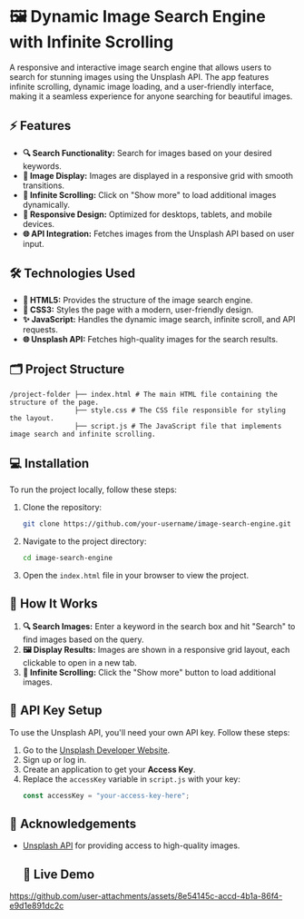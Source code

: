 # 🖼️ Dynamic Image Search Engine with Infinite Scrolling

A responsive and interactive image search engine that allows users to search for stunning images using the Unsplash API. The app features infinite scrolling, dynamic image loading, and a user-friendly interface, making it a seamless experience for anyone searching for beautiful images.

## ⚡ Features
- **🔍 Search Functionality:** Search for images based on your desired keywords.
- **📸 Image Display:** Images are displayed in a responsive grid with smooth transitions.
- **🔄 Infinite Scrolling:** Click on "Show more" to load additional images dynamically.
- **📱 Responsive Design:** Optimized for desktops, tablets, and mobile devices.
- **🌐 API Integration:** Fetches images from the Unsplash API based on user input.


## 🛠️ Technologies Used
- **🎨 HTML5:** Provides the structure of the image search engine.
- **🎨 CSS3:** Styles the page with a modern, user-friendly design.
- **✨ JavaScript:** Handles the dynamic image search, infinite scroll, and API requests.
- **🌐 Unsplash API:** Fetches high-quality images for the search results.

## 🗂️ Project Structure
```
/project-folder ├── index.html # The main HTML file containing the structure of the page.
                ├── style.css # The CSS file responsible for styling the layout.
                ├── script.js # The JavaScript file that implements image search and infinite scrolling.
```


## 💻 Installation

To run the project locally, follow these steps:

1. Clone the repository:
    ```bash
    git clone https://github.com/your-username/image-search-engine.git
    ```
2. Navigate to the project directory:
    ```bash
    cd image-search-engine
    ```
3. Open the `index.html` file in your browser to view the project.

## 🔧 How It Works

1. **🔍 Search Images:** Enter a keyword in the search box and hit "Search" to find images based on the query.
2. **🖼️ Display Results:** Images are shown in a responsive grid layout, each clickable to open in a new tab.
3. **🔄 Infinite Scrolling:** Click the "Show more" button to load additional images.

## 🔑 API Key Setup

To use the Unsplash API, you'll need your own API key. Follow these steps:
1. Go to the [Unsplash Developer Website](https://unsplash.com/developers).
2. Sign up or log in.
3. Create an application to get your **Access Key**.
4. Replace the `accessKey` variable in `script.js` with your key:
    ```javascript
    const accessKey = "your-access-key-here";
    ```


## 🤝 Acknowledgements
- [Unsplash API](https://unsplash.com/documentation) for providing access to high-quality images.


  ## 🚀 Live Demo


https://github.com/user-attachments/assets/8e54145c-accd-4b1a-86f4-e9d1e891dc2c

